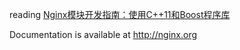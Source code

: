 reading [Nginx模块开发指南：使用C++11和Boost程序库](https://book.douban.com/subject/26649735/)

Documentation is available at http://nginx.org

